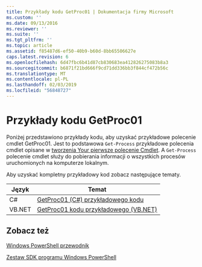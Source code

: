 ```yaml
---
title: Przykłady kodu GetProc01 | Dokumentacja firmy Microsoft
ms.custom: ''
ms.date: 09/13/2016
ms.reviewer: ''
ms.suite: ''
ms.tgt_pltfrm: ''
ms.topic: article
ms.assetid: f85487d6-ef50-40b9-b60d-8bb65506627e
caps.latest.revision: 6
ms.openlocfilehash: 6d47fbc6b41d87cb830683ea412826275083b8a3
ms.sourcegitcommit: b6871f21bd666f9cd71dd336bb3f844cf472b56c
ms.translationtype: MT
ms.contentlocale: pl-PL
ms.lasthandoff: 02/03/2019
ms.locfileid: "56848727"
---
```

# <a name="getproc01-code-samples"></a>Przykłady kodu GetProc01

Poniżej przedstawiono przykłady kodu, aby uzyskać przykładowe polecenie cmdlet GetProc01. Jest to podstawowa `Get-Process` przykładowe polecenia cmdlet opisane w [tworzenia Your pierwsze polecenie Cmdlet](../cmdlet/creating-a-cmdlet-without-parameters.md). A `Get-Process` polecenie cmdlet służy do pobierania informacji o wszystkich procesów uruchomionych na komputerze lokalnym.

Aby uzyskać kompletny przykładowy kod zobacz następujące tematy.

|Język|Temat|
|--------------|-----------|
|C#|[GetProc01 (C#) przykładowego kodu](./getproc01-csharp-sample-code.md)|
|VB.NET|[GetProc01 kodu przykładowego (VB.NET)](./getproc01-vb-net-sample-code.md)|

## <a name="see-also"></a>Zobacz też

[Windows PowerShell przewodnik](./windows-powershell-programmer-s-guide.md)

[Zestaw SDK programu Windows PowerShell](../windows-powershell-reference.md)